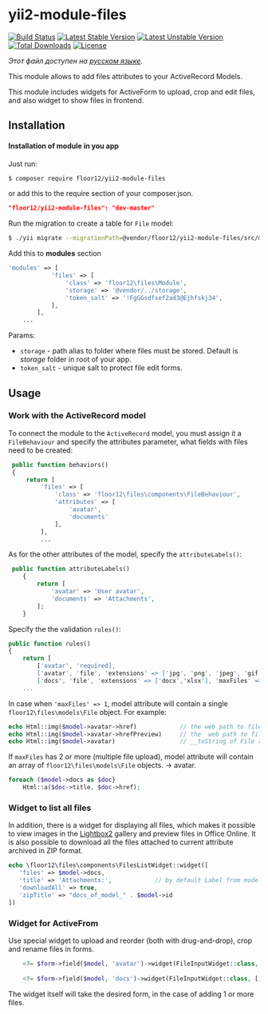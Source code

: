 # yii2-module-files

[![Build Status](https://travis-ci.org/floor12/yii2-module-files.svg?branch=master)](https://travis-ci.org/floor12/yii2-module-files)
[![Latest Stable Version](https://poser.pugx.org/floor12/yii2-module-files/v/stable)](https://packagist.org/packages/floor12/yii2-module-files)
[![Latest Unstable Version](https://poser.pugx.org/floor12/yii2-module-files/v/unstable)](https://packagist.org/packages/floor12/yii2-module-files)
[![Total Downloads](https://poser.pugx.org/floor12/yii2-module-files/downloads)](https://packagist.org/packages/floor12/yii2-module-files)
[![License](https://poser.pugx.org/floor12/yii2-module-files/license)](https://packagist.org/packages/floor12/yii2-module-files)

*Этот файл доступен на [русском языке](README_RU.md).*
 
This module allows to add files attributes to your ActiveRecord Models.

This module includes widgets for ActiveForm to upload, crop and edit files, and also widget to show files in frontend. 

Installation
------------

#### Installation of module in you app

Just run:
```bash
$ composer require floor12/yii2-module-files
```

or add this to the require section of your composer.json.
```json
"floor12/yii2-module-files": "dev-master"
```


Run the migration to create a table for `File` model:
```bash
$ ./yii migrate --migrationPath=@vendor/floor12/yii2-module-files/src/migrations/
```

Add this to **modules** section
```php  
'modules' => [
            'files' => [
                'class' => 'floor12\files\Module',
                'storage' => '@vendor/../storage',
                'token_salt' => '!FgGGsdfsef2ad3@Ejhfskj34',
            ],
        ],
    ...
```

Params:

- `storage` - path alias to folder where files must be stored. Default is *storage* folder in root of your app.
- `token_salt` - unique salt to protect file edit forms.


Usage
-----

### Work with the ActiveRecord model

To connect the module to the `ActiveRecord` model, you must assign it a `FileBehaviour`
and specify the attributes parameter, what fields with files need to be created:

```php 
 public function behaviors()
 {
     return [
         'files' => [
             'class' => 'floor12\files\components\FileBehaviour',
             'attributes' => [
                 'avatar',
                 'documents'
             ],
         ],
         ...
```

As for the other attributes of the model, specify the `attributeLabels()`:

```php 
 public function attributeLabels()
    {
        return [
            'avatar' => 'User avatar',
            'documents' => 'Attachments',
        ];
    }
```

 Specify the the validation `rules()`:
```php
public function rules()
{
    return [
        ['avatar', 'required],
        ['avatar', 'file', 'extensions' => ['jpg', 'png', 'jpeg', 'gif'], 'maxFiles' => 1], 
        ['docs', 'file', 'extensions' => ['docx','xlsx'], 'maxFiles' => 10],
    ...    
```

In case when `'maxFiles' => 1`, model attribute will contain a single `floor12\files\models\File` object.
For example:
```php
echo Html::img($model->avatar->href)            // the web path to file
echo Html::img($model->avatar->hrefPreview)     // the  web path to file preview, if the file is image
echo Html::img($model->avatar)                  // __toString of File returns the web path
```

If `maxFiles` has 2 or more (multiple file upload), model attribute will contain an array of `floor12\files\models\File` objects.
-> avatar. 

```php
foreach ($model->docs as $doc}
    Html::a($doc->title, $doc->href);
```
### Widget to list all files
In addition, there is a widget for displaying all files, which makes it possible to view images 
in the [Lightbox2](https://lokeshdhakar.com/projects/lightbox2/) gallery and preview files in Office Online. 
It is also possible to download all the files attached to current attribute archived in ZIP format.

 ```php
echo \floor12\files\components\FilesListWidget::widget([
    'files' => $model->docs, 
    'title' => 'Attachments:',            // by default Label from model will used 
    'downloadAll' => true, 
    'zipTitle' => "docs_of_model_" . $model->id
]) 
```

### Widget for ActiveFrom

Use special widget to upload and reorder (both with drug-and-drop), crop and rename files in forms.

```php
    <?= $form->field($model, 'avatar')->widget(FileInputWidget::class, []) ?>
    
    <?= $form->field($model, 'docs')->widget(FileInputWidget::class, []) ?>
```
The widget itself will take the desired form, in the case of adding 1 or more files.

